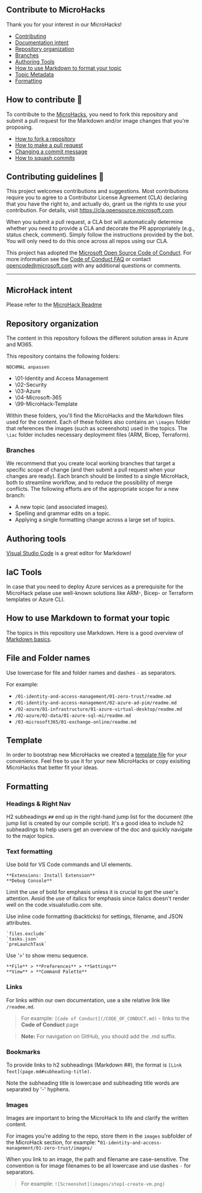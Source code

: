 ## Contribute to MicroHacks

Thank you for your interest in our MicroHacks! 

* [Contributing](#contributing)
* [Documentation intent](#documentation-intent)
* [Repository organization](#repository-organization)
* [Branches](#branches)
* [Authoring Tools](#authoring-tools)
* [How to use Markdown to format your topic](#how-to-use-markdown-to-format-your-topic)
* [Topic Metadata](#topic-metadata)
* [Formatting](#formatting)

## How to contribute 🚀

To contribute to the [MicroHacks](./README.md), you need to fork this repository and submit a pull request for the Markdown and/or image changes that you're proposing.

* [How to fork a repository](https://help.github.com/articles/fork-a-repo)
* [How to make a pull request](https://help.github.com/articles/creating-a-pull-request/)
* [Changing a commit message](https://help.github.com/articles/changing-a-commit-message/)
* [How to squash commits](https://help.github.com/articles/about-pull-request-merges/)


## Contributing guidelines 🚩

This project welcomes contributions and suggestions.  Most contributions require you to agree to a
Contributor License Agreement (CLA) declaring that you have the right to, and actually do, grant us
the rights to use your contribution. For details, visit https://cla.opensource.microsoft.com.

When you submit a pull request, a CLA bot will automatically determine whether you need to provide
a CLA and decorate the PR appropriately (e.g., status check, comment). Simply follow the instructions
provided by the bot. You will only need to do this once across all repos using our CLA.

This project has adopted the [Microsoft Open Source Code of Conduct](https://opensource.microsoft.com/codeofconduct/).
For more information see the [Code of Conduct FAQ](https://opensource.microsoft.com/codeofconduct/faq/) or
contact [opencode@microsoft.com](mailto:opencode@microsoft.com) with any additional questions or comments.
<hr/>

## MicroHack intent

Please refer to the [MicroHack Readme](./README.md)

## Repository organization

The content in this repository follows the different solution areas in Azure and M365.

This repository contains the following folders:

`NOCHMAL anpassen`

* \01-Identity and Access Management
* \02-Security
* \03-Azure
* \04-Microsoft-365
* \99-MicroHack-Template

Within these folders, you'll find the MicroHacks and the Markdown files used for the content. Each of these folders also contains an `\images` folder that references the images (such as screenshots) used in the topics. The `\iac` folder includes necessary deploymemt files (ARM, Bicep, Terraform).

### Branches

We recommend that you create local working branches that target a specific scope of change (and then submit a pull request when your changes are ready). Each branch should be limited to a single MicroHack, both to streamline workflow, and to reduce the possibility of merge conflicts.  The following efforts are of the appropriate scope for a new branch:

* A new topic (and associated images).
* Spelling and grammar edits on a topic.
* Applying a single formatting change across a large set of topics.

## Authoring tools

[Visual Studio Code](https://code.visualstudio.com) is a great editor for Markdown!

## IaC Tools

In case that you need to deploy Azure services as a prerequisite for the MicroHack pelase use well-known solutions like ARM-, Bicep- or Terraform templates or Azure CLI.

## How to use Markdown to format your topic

The topics in this repository use Markdown.  Here is a good overview of [Markdown basics](https://help.github.com/articles/markdown-basics/).

## File and Folder names

Use lowercase for file and folder names and dashes `-` as separators.

For example:

* `/01-identity-and-access-management/01-zero-trust/readme.md`
* `/01-identity-and-access-management/02-azure-ad-pim/readme.md`
* `/02-azure/01-infrastructure/01-azure-virtual-desktop/readme.md`
* `/02-azure/02-data/01-azure-sql-mi/readme.md`
* `/03-microsoft365/01-exchange-online/readme.md`

## Template

In order to bootstrap new MicroHacks we created a [template file](/99-MicroHack-Template/readme.md) for your convenience. Feel free to use it for your new MicroHacks or copy exisiting MicroHacks that better fit your ideas. 

## Formatting

### Headings & Right Nav

H2 subheadings `##` end up in the right-hand jump list for the document (the jump list is created by our compile script).  It's a good idea to include h2 subheadings to help users get an overview of the doc and quickly navigate to the major topics.

### Text formatting

Use bold for VS Code commands and UI elements.

    **Extensions: Install Extension**
    **Debug Console**

Limit the use of bold for emphasis unless it is crucial to get the user's attention. Avoid the use of italics for emphasis since italics doesn't render well on the code.visualstudio.com site.

Use inline code formatting (backticks) for settings, filename, and JSON attributes.

    `files.exclude`
    `tasks.json`
    `preLaunchTask`

Use '>' to show menu sequence.

    **File** > **Preferences** > **Settings**
    **View** > **Command Palette**

### Links

For links within our own documentation, use a site relative link like `/readme.md`.

>For example: `[Code of Conduct](/CODE_OF_CONDUCT.md)` - links to the **Code of Conduct** page

>**Note:** For navigation on GitHub, you should add the .md suffix.

### Bookmarks

To provide links to h2 subheadings (Markdown ##), the format is `[Link Text](page.md#subheading-title)`.

Note the subheading title is lowercase and subheading title words are separated by '-' hyphens.

### Images

Images are important to bring the MicroHack to life and clarify the written content.

For images you're adding to the repo, store them in the `images` subfolder of the MicroHack section, for example: *`01-identity-and-access-management/01-zero-trust/images/`

When you link to an image, the path and filename are case-sensitive. The convention is for image filenames to be all lowercase and use dashes `-` for separators.

>For example: `![Screenshot](images/step1-create-vm.png)`